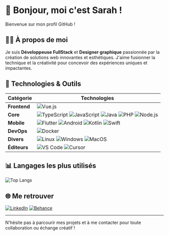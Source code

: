 # 👋 Bonjour, moi c'est Sarah !

Bienvenue sur mon profil GitHub !

## 👩‍💻 À propos de moi

Je suis **Développeuse FullStack** et **Designer graphique** passionnée par la création de solutions web innovantes et esthétiques. J'aime fusionner la technique et la créativité pour concevoir des expériences uniques et impactantes.

## 🧰 Technologies & Outils

| Catégorie    | Technologies                                                                                                                                                                                                                                                                                                                                                                                                                                                                                                                              |
| ------------ | ----------------------------------------------------------------------------------------------------------------------------------------------------------------------------------------------------------------------------------------------------------------------------------------------------------------------------------------------------------------------------------------------------------------------------------------------------------------------------------------------------------------------------------------- |
| **Frontend** | ![Vue.js](https://img.shields.io/badge/Vue.js-35495E?style=for-the-badge&logo=vue.js&logoColor=4FC08D)                                                                                                                                                                                                                                                                                                                                                                                                                                    |
| **Core**     | ![TypeScript](https://img.shields.io/badge/TypeScript-3178C6?style=for-the-badge&logo=typescript&logoColor=white) ![JavaScript](https://img.shields.io/badge/JavaScript-F7DF1E?style=for-the-badge&logo=javascript&logoColor=black) ![Java](https://img.shields.io/badge/Java-007396?style=for-the-badge&logo=java&logoColor=white) ![PHP](https://img.shields.io/badge/PHP-777BB4?style=for-the-badge&logo=php&logoColor=white) ![Node.js](https://img.shields.io/badge/Node.js-339933?style=for-the-badge&logo=node.js&logoColor=white) |
| **Mobile**   | ![Flutter](https://img.shields.io/badge/Flutter-02569B?style=for-the-badge&logo=flutter&logoColor=white) ![Android](https://img.shields.io/badge/Android-3DDC84?style=for-the-badge&logo=android&logoColor=white) ![Kotlin](https://img.shields.io/badge/Kotlin-7F52FF?style=for-the-badge&logo=kotlin&logoColor=white) ![Swift](https://img.shields.io/badge/Swift-FA7343?style=for-the-badge&logo=swift&logoColor=white)                                                                                                                |
| **DevOps**   | ![Docker](https://img.shields.io/badge/Docker-2496ED?style=for-the-badge&logo=docker&logoColor=white)                                                                                                                                                                                                                                                                                                                                                                                                                                     |
| **Divers**   | ![Linux](https://img.shields.io/badge/Linux-FCC624?style=for-the-badge&logo=linux&logoColor=black) ![Windows](https://img.shields.io/badge/Windows-0078D6?style=for-the-badge&logo=windows&logoColor=white) ![MacOS](https://img.shields.io/badge/macOS-000000?style=for-the-badge&logo=apple&logoColor=white)                                                                                                                                                                                                                            |
| **Éditeurs** | ![VS Code](https://img.shields.io/badge/VS_Code-007ACC?style=for-the-badge&logo=visual-studio-code&logoColor=white) ![Cursor](https://img.shields.io/badge/Cursor-000000?style=for-the-badge&logo=cursor&logoColor=white)                                                                                                                                                                                                                                                                                                                 |

## 📊 Langages les plus utilisés

![Top Langs](https://github-readme-stats.vercel.app/api/top-langs/?username=sarahtoledo2&layout=compact&hide=css)

## 🌐 Me retrouver

[![LinkedIn](https://img.shields.io/badge/LinkedIn-blue?style=for-the-badge&logo=linkedin&logoColor=white)](https://www.linkedin.com/in/sarah-toledo-6190a722b/)
[![Behance](https://img.shields.io/badge/Behance-1769FF?style=for-the-badge&logo=behance&logoColor=white)](https://www.behance.net/sarahtoledo2)

---

N'hésite pas à parcourir mes projets et à me contacter pour toute collaboration ou échange créatif !
